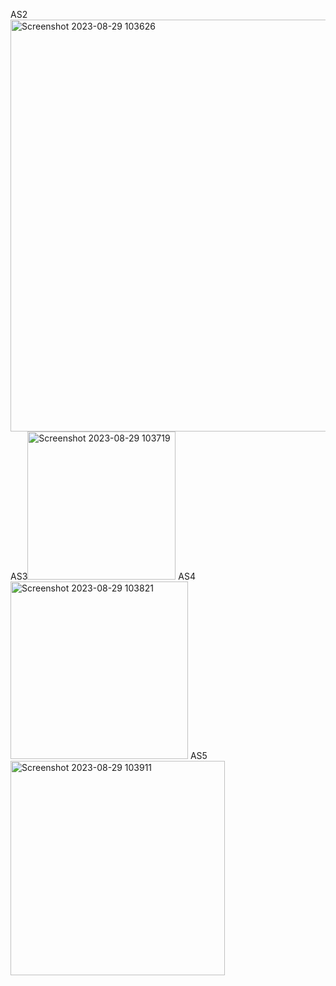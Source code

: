 AS2<img width="659" alt="Screenshot 2023-08-29 103626" src="https://github.com/LINHTRAN9x/AssigmentSQL/assets/133183567/707909f1-52b4-4b15-8381-6142e016e62b">
AS3<img width="237" alt="Screenshot 2023-08-29 103719" src="https://github.com/LINHTRAN9x/AssigmentSQL/assets/133183567/29307c50-11ee-42bc-b8d0-26dea072ae24">
AS4<img width="284" alt="Screenshot 2023-08-29 103821" src="https://github.com/LINHTRAN9x/AssigmentSQL/assets/133183567/4289977f-4b51-4aac-a1a4-5b8107c93fe7">
AS5<img width="343" alt="Screenshot 2023-08-29 103911" src="https://github.com/LINHTRAN9x/AssigmentSQL/assets/133183567/cae8ffb3-424d-409d-8b8d-864fdb39afd6">
